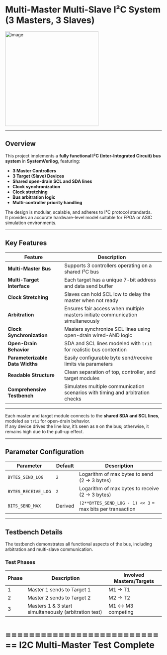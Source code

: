 #  Multi-Master Multi-Slave I²C System (3 Masters, 3 Slaves)
<img width="300" height="304" alt="image" src="https://github.com/user-attachments/assets/9f56671c-7b53-445e-9695-c103f057a844" />


---

##  Overview

This project implements a **fully functional I²C (Inter-Integrated Circuit) bus system** in **SystemVerilog**, featuring:

- **3 Master Controllers**
- **3 Target (Slave) Devices**
- **Shared open-drain SCL and SDA lines**
- **Clock synchronization**
- **Clock stretching**
- **Bus arbitration logic**
- **Multi-controller priority handling**

The design is modular, scalable, and adheres to I²C protocol standards.  
It provides an accurate hardware-level model suitable for FPGA or ASIC simulation environments.

---

##  Key Features

| Feature | Description |
|----------|-------------|
|  **Multi-Master Bus** | Supports 3 controllers operating on a shared I²C bus |
|  **Multi-Target Interface** | Each target has a unique 7-bit address and data send buffer |
|  **Clock Stretching** | Slaves can hold SCL low to delay the master when not ready |
|  **Arbitration** | Ensures fair access when multiple masters initiate communication simultaneously |
|  **Clock Synchronization** | Masters synchronize SCL lines using open-drain wired-AND logic |
|  **Open-Drain Behavior** | SDA and SCL lines modeled with `tri1` for realistic bus contention |
|  **Parameterizable Data Widths** | Easily configurable byte send/receive limits via parameters |
|  **Readable Structure** | Clean separation of top, controller, and target modules |
|  **Comprehensive Testbench** | Simulates multiple communication scenarios with timing and arbitration checks |

---


Each master and target module connects to the **shared SDA and SCL lines**, modeled as `tri1` for open-drain behavior.  
If any device drives the line low, it’s seen as `0` on the bus; otherwise, it remains high due to the pull-up effect.

---

##  Parameter Configuration

| Parameter | Default | Description |
|------------|----------|-------------|
| `BYTES_SEND_LOG` | `2` | Logarithm of max bytes to send (2 → 3 bytes) |
| `BYTES_RECEIVE_LOG` | `2` | Logarithm of max bytes to receive (2 → 3 bytes) |
| `BITS_SEND_MAX` | Derived | `(2**BYTES_SEND_LOG - 1) << 3` = max bits per transaction |

---

##  Testbench Details
  
The testbench demonstrates all functional aspects of the bus, including arbitration and multi-slave communication.

###  Test Phases

| Phase | Description | Involved Masters/Targets |
|--------|--------------|--------------------------|
| 1️ | Master 1 sends to Target 1 | M1 → T1 |
| 2 | Master 2 sends to Target 2 | M2 → T2 |
| 3 | Masters 1 & 3 start simultaneously (arbitration test) | M1 ↔ M3 competing |



============================
I2C Multi-Master Test Complete
============================



